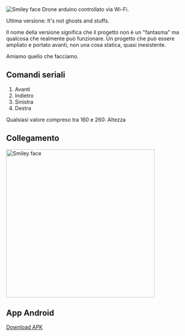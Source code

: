<img src="https://raw.githubusercontent.com/eliseomartelli/Drone/master/title.png" alt="Smiley face">
Drone arduino controllato via Wi-Fi.

Ultima versione: It's not ghosts and stuffs.

Il nome della versione significa che il progetto non è un "fantasma" ma qualcosa che realmente può funzionare.
Un progetto che può essere ampliato e portato avanti, non una cosa statica, quasi inesistente.

Amiamo quello che facciamo.

## Comandi seriali

1. Avanti
2. Indietro 
3. Sinistra 
4. Destra 

Qualsiasi valore compreso tra 160 e 260: Altezza

## Collegamento

<img src="https://github.com/eliseomartelli/Drone/blob/master/drone.png?raw=true" alt="Smiley face" height="400" width="400">

## App Android

<a href="https://github.com/eliseomartelli/Drone/raw/master/DroneControllerAndroid/app/app-compilata.apk">Download APK</a>

